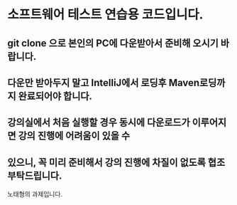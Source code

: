 # 소프트웨어 테스트 연습용 코드입니다.

## git clone 으로 본인의 PC에 다운받아서 준비해 오시기 바랍니다.
## 다운만 받아두지 말고 IntelliJ에서 로딩후 Maven로딩까지 완료되어야 합니다.
## 강의실에서 처음 실행할 경우 동시에 다운로드가 이루어지면 강의 진행에 어려움이 있을 수
## 있으니, 꼭 미리 준비해서 강의 진행에 차질이 없도록 협조 부탁드립니다.

노태형의 과제입니다.

